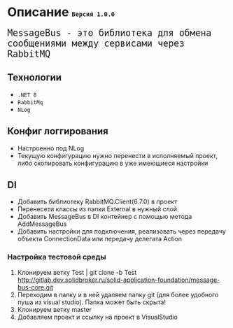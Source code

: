 # Описание <font size="3">``` Версия 1.0.0 ```</font>
<font size="5">```MessageBus - это библиотека для обмена сообщениями между сервисами через RabbitMQ ```</font>

## Технологии 
 - ``` .NET 8 ```
 - ``` RabbitMq ```
 - ``` NLog ```

## Конфиг логгирования

- Настроенно под NLog
- Текущую конфигурацию нужно перенести в исполняемый проект, либо скопировать конфигурацию в уже имеющиеся настройки

## DI 

- Добавить библиотеку RabbitMQ.Client(6.7.0) в проект
- Перенесети классы из папки External в нужный слой
- Добавить MessageBus в DI контейнер с помощью метода AddMessageBus
- Добавить настройки для подключения, реализовать через передачу объекта ConnectionData или передачу делегата Action


### Настройка тестовой среды

1. Клонируем ветку Test | git clone -b Test http://gitlab.dev.solidbroker.ru/solid-application-foundation/message-bus-core.git
2. Переходим в папку и в ней удаляем папку git (для более удобного пуша из visual studio). Папка может быть скрыта!
3. Клонируем ветку master
4. Добавляем проект и ссылку на проект в VisualStudio
